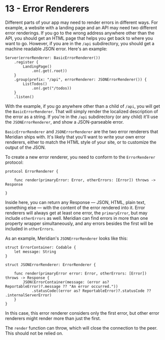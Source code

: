 # 13 - Error Renderers

Different parts of your app may need to render errors in different ways. For example, a website with a landing page and an API may need two different error renderings. If you go to the wrong address anywhere other than the API, you should get an HTML page that helps you get back to where you want to go. However, if you are in the `/api` subdirectory, you should get a machine readable JSON error. Here's an example:

    Server(errorRenderer: BasicErrorRenderer())
        .register {
            LandingPage()
                .on(.get(.root))
        }
        .group(prefix: "/api", errorRenderer: JSONErrorRenderer()) {
            ListTodos()
                .on(.get("/todos))
        }
        .listen()

With the example, if you go anywhere other than a child of `/api`, you will get the `BasicErrorRenderer`. That will simply render the localized description of the error as a string. If you're in the `/api` subdirectory (or any child) it'll use the `JSONErrorRenderer`, and show a JSON-parseable error.

`BasicErrorRenderer` and `JSONErrorRenderer` are the two error renderers that Meridian ships with. It's likely that you'll want to write your own error renderers, either to match the HTML style of your site, or to customize the output of the JSON.

To create a new error renderer, you need to conform to the `ErrorRenderer` protocol:

    protocol ErrorRenderer {

        func render(primaryError: Error, otherErrors: [Error]) throws -> Response

    }

Inside here, you can return any Response — JSON, HTML, plain text, something else — with the content of the error rendered into it. Error renderers will always get at least one error, the `primaryError`, but may include `otherErrors` as well. Meridian can find errors in more than one property wrapper simultaneously, and any errors besides the first will be included in `otherErrors`.

As an example, Meridian's `JSONErrorRenderer` looks like this:

    struct ErrorContainer: Codable {
        let message: String
    }

    struct JSONErrorRenderer: ErrorRenderer {

        func render(primaryError error: Error, otherErrors: [Error]) throws -> Response {
            JSON(ErrorContainer(message: (error as? ReportableError)?.message ?? "An error occurred."))
                .statusCode((error as? ReportableError)?.statusCode ?? .internalServerError)
        }
    }

In this case, this error renderer considers only the first error, but other error renderers might render more than just the first.

The `render` function can throw, which will close the connection to the peer. This should not be relied on.

